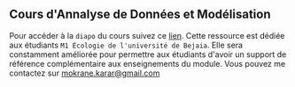 ## Cours d'Annalyse de Données et Modélisation
Pour accéder à la `diapo` du cours suivez ce [lien](https://mokrane-karar.github.io/adm).
Cette ressource est dédiée aux étudiants `M1 Écologie de l'université de Bejaia`. Elle sera constamment améliorée pour permettre aux étudiants d'avoir un support de référence complémentaire aux enseignements du module. 
Vous pouvez me contactez sur <mokrane.karar@gmail.com>
